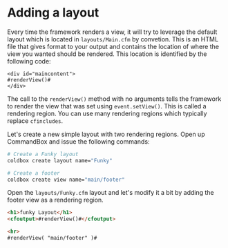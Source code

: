 # Adding a layout

Every time the framework renders a view, it will try to leverage the default layout which is located in `layouts/Main.cfm` by convetion.  This is an HTML file that gives format to your output and contains the location of where the view you wanted should be rendered.  This location is identified by the following code:

```
<div id="maincontent">
#renderView()#
</div>
```

The call to the `renderView()` method with no arguments tells the framework to render the view that was set using `event.setView()`.  This is called a rendering region.  You can use many rendering regions which typically replace `cfincludes`. 

Let's create a new simple layout with two rendering regions.  Open up CommandBox and issue the following commands:

```bash
# Create a Funky layout
coldbox create layout name="Funky"

# Create a footer
coldbox create view name="main/footer"
```

Open the `layouts/Funky.cfm` layout and let's modify it a bit by adding the footer view as a rendering region.

```html
<h1>funky Layout</h1>
<cfoutput>#renderView()#</cfoutput>

<hr>
#renderView( "main/footer" )#
```